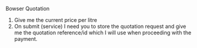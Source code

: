Bowser Quotation
1. Give me the current price per litre
2. On submit (service) I need you to store the quotation request and give me the quotation reference/id which I will use when proceeding with the payment.